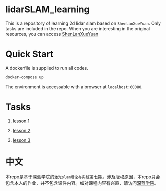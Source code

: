 # lidarSLAM_learning

This is a repository of learning 2d lidar slam based on `ShenLanXueYuan`. Only tasks are included in the repo. When you are interesting in the original resources, you can access [ShenLanXueYuan](https://www.shenlanxueyuan.com/)

# Quick Start

A dockerfile is supplied to run all codes.


```bash
docker-compose up
```

The environment is accessable with a browser at `localhost:60080`.

# Tasks

1. [lesson 1](./workspace/lesson_1/README.md)

2. [lesson 2](./workspace/lesson_2/README.md)

3. [lesson 3](./workspace/lesson_3/README.md)

# 中文

本repo是基于深蓝学院的`激光slam理论与实践`第七期。涉及版权原因，本repo只会包含本人的作业，并不包含课件内容。如对课程内容有兴趣，请访问[深蓝学院](https://www.shenlanxueyuan.com/)。